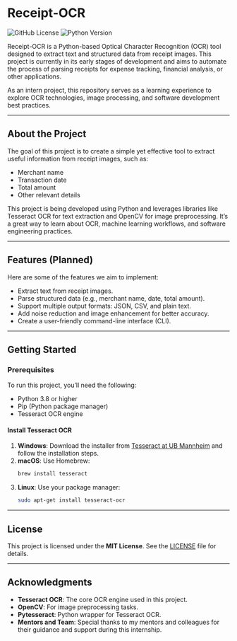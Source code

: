 

# Receipt-OCR

![GitHub License](https://img.shields.io/badge/license-MIT-blue.svg) ![Python Version](https://img.shields.io/badge/python-3.8%20%7C%203.9%20%7C%203.10-blue)

Receipt-OCR is a Python-based Optical Character Recognition (OCR) tool designed to extract text and structured data from receipt images. This project is currently in its early stages of development and aims to automate the process of parsing receipts for expense tracking, financial analysis, or other applications.

As an intern project, this repository serves as a learning experience to explore OCR technologies, image processing, and software development best practices.


---

## About the Project
The goal of this project is to create a simple yet effective tool to extract useful information from receipt images, such as:
- Merchant name
- Transaction date
- Total amount
- Other relevant details

This project is being developed using Python and leverages libraries like Tesseract OCR for text extraction and OpenCV for image preprocessing. It’s a great way to learn about OCR, machine learning workflows, and software engineering practices.

---

## Features (Planned)
Here are some of the features we aim to implement:
- Extract text from receipt images.
- Parse structured data (e.g., merchant name, date, total amount).
- Support multiple output formats: JSON, CSV, and plain text.
- Add noise reduction and image enhancement for better accuracy.
- Create a user-friendly command-line interface (CLI).

---

## Getting Started

### Prerequisites
To run this project, you’ll need the following:
- Python 3.8 or higher
- Pip (Python package manager)
- Tesseract OCR engine

#### Install Tesseract OCR
1. **Windows**: Download the installer from [Tesseract at UB Mannheim](https://github.com/UB-Mannheim/tesseract/wiki) and follow the installation steps.
2. **macOS**: Use Homebrew:
   ```bash
   brew install tesseract
   ```
3. **Linux**: Use your package manager:
   ```bash
   sudo apt-get install tesseract-ocr
   ```

---

## License
This project is licensed under the **MIT License**. See the [LICENSE](LICENSE) file for details.

---

## Acknowledgments
- **Tesseract OCR**: The core OCR engine used in this project.
- **OpenCV**: For image preprocessing tasks.
- **Pytesseract**: Python wrapper for Tesseract OCR.
- **Mentors and Team**: Special thanks to my mentors and colleagues for their guidance and support during this internship.


